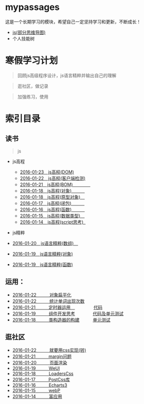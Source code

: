 # mypassages
这是一个长期学习的模块，希望自己一定坚持学习和更新，不断成长！

- [js(部分思维导图)](https://www.processon.com/mind/55d14785e4b014d9c57e0076)
- 个人技能树



# 寒假学习计划 #
> 回顾js高级程序设计，js语言精粹并输出自己的理解

> 逛社区，做记录

> 加强练习，使用

# 索引目录 #

## 读书 ##

> js

- js高程
  - [2016-01-23&ensp;&ensp;js高程(DOM)](2016-01-20&ensp;&ensp;)
  - [2016-01-22&ensp;&ensp;js高程(客户端检测)](https://github.com/Anjing1993/mypassages/blob/master/%E8%AF%BB%E4%B9%A6/js%E9%AB%98%E7%A8%8B(%E5%AE%A2%E6%88%B7%E7%AB%AF%E6%A3%80%E6%B5%8B)2016-01-22.md) 
  - [2016-01-21&ensp;&ensp;js高程(BOM)&ensp;&ensp;&ensp;&ensp;&ensp;&ensp;&ensp;&ensp;](https://github.com/Anjing1993/mypassages/blob/master/%E8%AF%BB%E4%B9%A6/js%E9%AB%98%E7%A8%8B(BOM)2016-01-21.md)
  - [2016-01-18&ensp;&ensp;js高程(对象)&ensp;&ensp;&ensp;&ensp;&ensp;&ensp; ](https://github.com/Anjing1993/mypassages/blob/master/%E8%AF%BB%E4%B9%A6/js%E9%AB%98%E7%A8%8B(%E5%AF%B9%E8%B1%A1)2016-01-18.md)
  - [2016-01-18&ensp;&ensp;js高程(原型对象)&ensp;&ensp;](https://github.com/Anjing1993/mypassages/blob/master/%E8%AF%BB%E4%B9%A6/js%E9%AB%98%E7%A8%8B(%E5%8E%9F%E5%9E%8B%E5%AF%B9%E8%B1%A1)2016-01-18.md)
  - [2016-01-17&ensp;&ensp;js高程(闭包)&ensp;&ensp;&ensp;&ensp;&ensp;&ensp;](https://github.com/Anjing1993/mypassages/blob/master/%E8%AF%BB%E4%B9%A6/js%E9%AB%98%E7%A8%8B(%E9%97%AD%E5%8C%85)2016-01-17.md)
  - [2016-01-16&ensp;&ensp;js高程(函数)&ensp;&ensp;&ensp;&ensp;&ensp;&ensp;](https://github.com/Anjing1993/mypassages/blob/master/%E8%AF%BB%E4%B9%A6/js%E9%AB%98%E7%A8%8B(%E5%87%BD%E6%95%B0)2016-01-16.md)
  - [2016-01-15&ensp;&ensp;js高程(数据类型)&ensp;&ensp;](https://github.com/Anjing1993/mypassages/blob/master/%E8%AF%BB%E4%B9%A6/js%E9%AB%98%E7%A8%8B(%E6%95%B0%E6%8D%AE%E7%B1%BB%E5%9E%8B)2016-01-15.md)
  - [2016-01-14&ensp;&ensp;js高程(script思考)&ensp;](https://github.com/Anjing1993/mypassages/blob/master/%E8%AF%BB%E4%B9%A6/js%E9%AB%98%E7%A8%8B(script)2016-01-14.md)
  
  
  
- js精粹
 - [2016-01-20&ensp;&ensp;js语言精粹(数组)&ensp;&ensp;](https://github.com/Anjing1993/mypassages/blob/master/%E8%AF%BB%E4%B9%A6/js%E7%B2%BE%E7%B2%B9(%E6%95%B0%E7%BB%84)2016-01-20.md)
 - [2016-01-19&ensp;&ensp;js语言精粹(对象)](https://github.com/Anjing1993/mypassages/blob/master/%E8%AF%BB%E4%B9%A6/js%E7%B2%BE%E7%B2%B9(%E5%AF%B9%E8%B1%A1)2016-01-19.md)
 - [2016-01-19&ensp;&ensp;js语言精粹(函数)](https://github.com/Anjing1993/mypassages/blob/master/%E8%AF%BB%E4%B9%A6/js%E7%B2%BE%E7%B2%B9(%E5%87%BD%E6%95%B0)2016-01-19.md)


## 运用： ##

 - [2016-01-22&ensp;&ensp;&ensp;&ensp;&ensp;&ensp;对象扁平化](https://github.com/Anjing1993/mypassages/blob/master/%E8%BF%90%E7%94%A8/%E5%8E%9F%E5%9E%8B-%E5%AD%97%E7%AC%A6%E4%B8%B2/%E5%AF%B9%E8%B1%A1%E6%89%81%E5%B9%B3%E5%8C%96.html) 
 - [2016-01-22&ensp;&ensp;&ensp;&ensp;&ensp;&ensp;统计单词出现次数](https://github.com/Anjing1993/mypassages/blob/master/%E8%BF%90%E7%94%A8/%E5%8E%9F%E5%9E%8B-%E5%AD%97%E7%AC%A6%E4%B8%B2/%E7%BB%9F%E8%AE%A1%E5%8D%95%E8%AF%8D%E5%87%BA%E7%8E%B0%E7%9A%84%E6%AC%A1%E6%95%B0.html)
 - [2016-01-21&ensp;&ensp;&ensp;&ensp;&ensp;&ensp;定时器运用&ensp;&ensp;](https://github.com/Anjing1993/mypassages/blob/master/%E8%BF%90%E7%94%A8/%E5%AE%9A%E6%97%B6%E5%99%A8/%E5%AE%9A%E6%97%B6%E5%99%A8%E8%BF%90%E7%94%A8.md)  &ensp;&ensp;&ensp;&ensp;&ensp;&ensp;&ensp;&ensp;[代码](https://github.com/Anjing1993/mypassages/blob/master/%E8%BF%90%E7%94%A8/%E5%AE%9A%E6%97%B6%E5%99%A8/test.html)
 - [2016-01-19&ensp;&ensp;&ensp;&ensp;&ensp;&ensp;组件开发思考](https://github.com/Anjing1993/mypassages/tree/master/%E7%BB%84%E4%BB%B6%E5%BC%80%E5%8F%91/input-component)
   &ensp;&ensp;&ensp;&ensp;&ensp; &ensp;&ensp;[代码及单元测试](https://github.com/Anjing1993/my-components)
 - [2016-01-18&ensp;&ensp;&ensp;&ensp;&ensp;&ensp;类构造器的构建](https://github.com/Anjing1993/my-construct-of-class/blob/master/jicheng.html)
  &ensp;&ensp;&ensp;&ensp;&ensp; [单元测试](https://github.com/Anjing1993/my-construct-of-class/blob/master/jasmine-test/test.js)



## 逛社区 ##
- [2016-01-22&ensp;&ensp;&ensp;&ensp;&ensp;&ensp;就要用css实现(转)](http://mp.weixin.qq.com/s?__biz=MzAxODE2MjM1MA==&mid=401718037&idx=1&sn=1948181dba68a0661f152cd2551f06a9&scene=0#wechat_redirect)  
- [2016-01-21&ensp;&ensp;&ensp;&ensp;&ensp;&ensp;margin问题 ](https://github.com/Anjing1993/mypassages/blob/master/%E9%80%9B%E7%A4%BE%E5%8C%BA/margin%E9%97%AE%E9%A2%982016-01-21.md)
- [2016-01-20&ensp;&ensp;&ensp;&ensp;&ensp;&ensp;页面渲染](https://github.com/Anjing1993/mypassages/blob/master/%E9%80%9B%E7%A4%BE%E5%8C%BA/%E7%BD%91%E9%A1%B5%E6%B8%B2%E6%9F%932016-01-20.md)
- [2016-01-19&ensp;&ensp;&ensp;&ensp;&ensp;&ensp;WeUl](https://github.com/Anjing1993/mypassages/blob/master/%E9%80%9B%E7%A4%BE%E5%8C%BA/WeUl2016-01-19.md)
- [2016-01-18&ensp;&ensp;&ensp;&ensp;&ensp;&ensp;LoadersCss ](https://github.com/Anjing1993/mypassages/blob/master/%E9%80%9B%E7%A4%BE%E5%8C%BA/LoadersCss2016-01-18.md)
- [2016-01-17&ensp;&ensp;&ensp;&ensp;&ensp;&ensp;PostCss库 ](https://github.com/Anjing1993/mypassages/blob/master/%E9%80%9B%E7%A4%BE%E5%8C%BA/PostCss2016-01-17.md)
- [2016-01-16&ensp;&ensp;&ensp;&ensp;&ensp;&ensp;Echarts3 ](https://github.com/Anjing1993/mypassages/blob/master/%E9%80%9B%E7%A4%BE%E5%8C%BA/Echarts2016-01-16.md)
- [2016-01-15&ensp;&ensp;&ensp;&ensp;&ensp;&ensp;webP ](https://github.com/Anjing1993/mypassages/blob/master/%E9%80%9B%E7%A4%BE%E5%8C%BA/webp2016-01-15.md)
- [2016-01-14&ensp;&ensp;&ensp;&ensp;&ensp;&ensp;富应用 ](https://github.com/Anjing1993/mypassages/blob/master/%E9%80%9B%E7%A4%BE%E5%8C%BA/rich-client2016-01-14.md)


